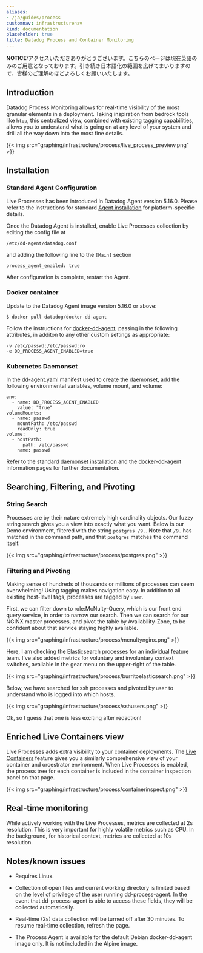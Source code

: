 ```yaml
---
aliases:
- /ja/guides/process
customnav: infrastructurenav
kind: documentation
placeholder: true
title: Datadog Process and Container Monitoring
---
```


<div class='alert alert-info'><strong>NOTICE:</strong>アクセスいただきありがとうございます。こちらのページは現在英語のみのご用意となっております。引き続き日本語化の範囲を広げてまいりますので、皆様のご理解のほどよろしくお願いいたします。</div>



## Introduction

Datadog Process Monitoring allows for real-time visibility of the most granular elements in a deployment.  Taking inspiration from bedrock tools like `htop`, this centralized view, combined with existing tagging capabilities, allows you to understand what is going on at any level of your system and drill all the way down into the most fine details.

{{< img src="graphing/infrastructure/process/live_process_preview.png" >}}

## Installation

### Standard Agent Configuration

Live Processes has been introduced in Datadog Agent version 5.16.0.  Please refer to the instructions for standard [Agent installation](https://app.datadoghq.com/account/settings#agent) for platform-specific details.

Once the Datadog Agent is installed, enable Live Processes collection by editing the config file at 

    /etc/dd-agent/datadog.conf
    
and adding the following line to the `[Main]` section

    process_agent_enabled: true
    
After configuration is complete, restart the Agent.

### Docker container

Update to the Datadog Agent image version 5.16.0 or above:

    $ docker pull datadog/docker-dd-agent

Follow the instructions for [docker-dd-agent](https://github.com/DataDog/docker-dd-agent), passing in the following attributes, in additon to any other custom settings as appropriate:

    -v /etc/passwd:/etc/passwd:ro
    -e DD_PROCESS_AGENT_ENABLED=true

### Kubernetes Daemonset

In the [dd-agent.yaml](https://app.datadoghq.com/account/settings#agent/kubernetes) manifest used to create the daemonset, add the following environmental variables, volume mount, and volume:

    env:
      - name: DD_PROCESS_AGENT_ENABLED
        value: "true"
    volumeMounts:
      - name: passwd
        mountPath: /etc/passwd
        readOnly: true
    volume:
      - hostPath:
          path: /etc/passwd
        name: passwd    
    
Refer to the standard [daemonset installation](/integrations/kubernetes/) and the [docker-dd-agent](https://github.com/DataDog/docker-dd-agent) information pages for further documentation.

## Searching, Filtering, and Pivoting

### String Search

Processes are by their nature extremely high cardinality objects.  Our fuzzy string search gives you a view into exactly what you want.  Below is our Demo environment, filtered with the string `postgres /9.`.  Note that `/9.` has matched in the command path, and that `postgres` matches the command itself.

{{< img src="graphing/infrastructure/process/postgres.png" >}}


### Filtering and Pivoting

Making sense of hundreds of thousands or millions of processes can seem overwhelming!  Using tagging makes navigation easy.  In addition to all existing host-level tags, processes are tagged by `user`. 

First, we can filter down to role:McNulty-Query, which is our front end query service, in order to narrow our search.  Then we can search for our NGINX master processes, and pivot the table by Availability-Zone, to be confident about that service staying highly available.

{{< img src="graphing/infrastructure/process/mcnultynginx.png" >}}

Here, I am checking the Elasticsearch processes for an individual feature team.  I've also added metrics for voluntary and involuntary context switches, available in the gear menu on the upper-right of the table.

{{< img src="graphing/infrastructure/process/burritoelasticsearch.png" >}}

Below, we have searched for ssh processes and pivoted by `user` to understand who is logged into which hosts.

{{< img src="graphing/infrastructure/process/sshusers.png" >}}

Ok, so I guess that one is less exciting after redaction!

## Enriched Live Containers view

Live Processes adds extra visibility to your container deployments.  The [Live Containers](https://docs.datadoghq.com/infrastructure/livecontainers/) feature gives you a similarly comprehensive view of your container and orcestrator environment.  When Live Processes is enabled, the process tree for each container is included in the container inspection panel on that page.

{{< img src="graphing/infrastructure/process/containerinspect.png" >}}

## Real-time monitoring

While actively working with the Live Processes, metrics are collected at 2s resolution.  This is very important for highly volatile metrics such as CPU.  In the background, for historical context, metrics are collected at 10s resolution.  

## Notes/known issues

- Requires Linux.

- Collection of open files and current working directory is limited based on the level of privilege of the user running dd-process-agent. In the event that dd-process-agent is able to access these fields, they will be collected automatically.

- Real-time (2s) data collection will be turned off after 30 minutes. To resume real-time collection, refresh the page.

- The Process Agent is available for the default Debian docker-dd-agent image only.  It is not included in the Alpine image.
